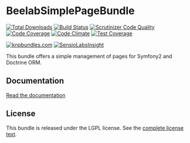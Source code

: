 BeelabSimplePageBundle
===============

[![Total Downloads](https://poser.pugx.org/beelab/simple-page-bundle/downloads.png)](https://packagist.org/packages/beelab/simple-page-bundle) [![Build Status](https://travis-ci.org/Bee-Lab/BeelabSimplePageBundle.png?branch=master)](https://travis-ci.org/Bee-Lab/BeelabSimplePageBundle) [![Scrutinizer Code Quality](https://scrutinizer-ci.com/g/Bee-Lab/BeelabSimplePageBundle/badges/quality-score.png?b=master)](https://scrutinizer-ci.com/g/Bee-Lab/BeelabSimplePageBundle/?branch=master) [![Code Coverage](https://scrutinizer-ci.com/g/Bee-Lab/BeelabSimplePageBundle/badges/coverage.png?b=master)](https://scrutinizer-ci.com/g/Bee-Lab/BeelabSimplePageBundle/?branch=master) [![Code Climate](https://codeclimate.com/github/Bee-Lab/BeelabSimplePageBundle/badges/gpa.svg)](https://codeclimate.com/github/Bee-Lab/BeelabSimplePageBundle) [![Test Coverage](https://codeclimate.com/github/Bee-Lab/BeelabSimplePageBundle/badges/coverage.svg)](https://codeclimate.com/github/Bee-Lab/BeelabSimplePageBundle/coverage)

[![knpbundles.com](http://knpbundles.com/Bee-Lab/BeelabSimplePageBundle/badge)](http://knpbundles.com/Bee-Lab/BeelabSimplePageBundle) [![SensioLabsInsight](https://insight.sensiolabs.com/projects/9b8ec7ba-7575-43c4-96a8-e92765a3be28/big.png)](https://insight.sensiolabs.com/projects/9b8ec7ba-7575-43c4-96a8-e92765a3be28)

This bundle offers a simple management of pages for Symfony2 and Doctrine ORM.

Documentation
-------------

[Read the documentation](Resources/doc/index.md)

License
-------

This bundle is released under the LGPL license. See the [complete license text](Resources/meta/LICENSE).
